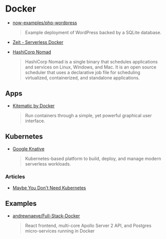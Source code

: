 # Docker

- [now-examples/php-wordpress](https://github.com/zeit/now-examples/tree/master/php-wordpress)

  > Example deployment of WordPress backed by a SQLite database.

- [Zeit - Serverless Docker](https://zeit.co/blog/serverless-docker)

- [HashiCorp Nomad](https://www.nomadproject.io/)

  > HashiCorp Nomad is a single binary that schedules applications and services on Linux, Windows, and Mac. It is an open source scheduler that uses a declarative job file for scheduling virtualized, containerized, and standalone applications.

## Apps

- [Kitematic by Docker](https://kitematic.com/)
  > Run containers through a simple, yet powerful graphical user interface.

## Kubernetes

- [Google Knative](https://cloud.google.com/knative/)

  > Kubernetes-based platform to build, deploy, and manage modern serverless workloads.

### Articles

- [Maybe You Don't Need Kubernetes](https://matthias-endler.de/2019/maybe-you-dont-need-kubernetes/)

## Examples

- [andrewnaeve/Full-Stack-Docker](https://github.com/andrewnaeve/Full-Stack-Docker)

  > React frontend, multi-core Apollo Server 2 API, and Postgres micro-services running in Docker
